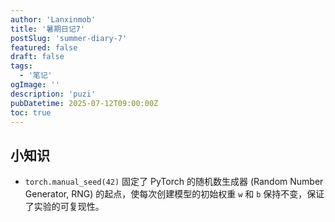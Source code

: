 ```yaml
---
author: 'Lanxinmob'
title: '暑期日记7'
postSlug: 'summer-diary-7'
featured: false
draft: false
tags:
  - '笔记'
ogImage: ''
description: 'puzi'
pubDatetime: 2025-07-12T09:00:00Z
toc: true
---
```


## 小知识

- `torch.manual_seed(42)`  固定了 PyTorch 的随机数生成器 (Random Number Generator, RNG) 的起点，使每次创建模型的初始权重 `w` 和 `b` 保持不变，保证了实验的可复现性。

